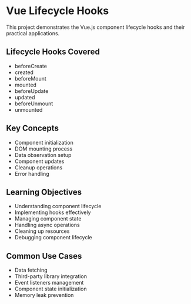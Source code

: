# Vue Lifecycle Hooks

This project demonstrates the Vue.js component lifecycle hooks and their practical applications.

## Lifecycle Hooks Covered

- beforeCreate
- created
- beforeMount
- mounted
- beforeUpdate
- updated
- beforeUnmount
- unmounted

## Key Concepts

- Component initialization
- DOM mounting process
- Data observation setup
- Component updates
- Cleanup operations
- Error handling

## Learning Objectives

- Understanding component lifecycle
- Implementing hooks effectively
- Managing component state
- Handling async operations
- Cleaning up resources
- Debugging component lifecycle

## Common Use Cases

- Data fetching
- Third-party library integration
- Event listeners management
- Component state initialization
- Memory leak prevention
